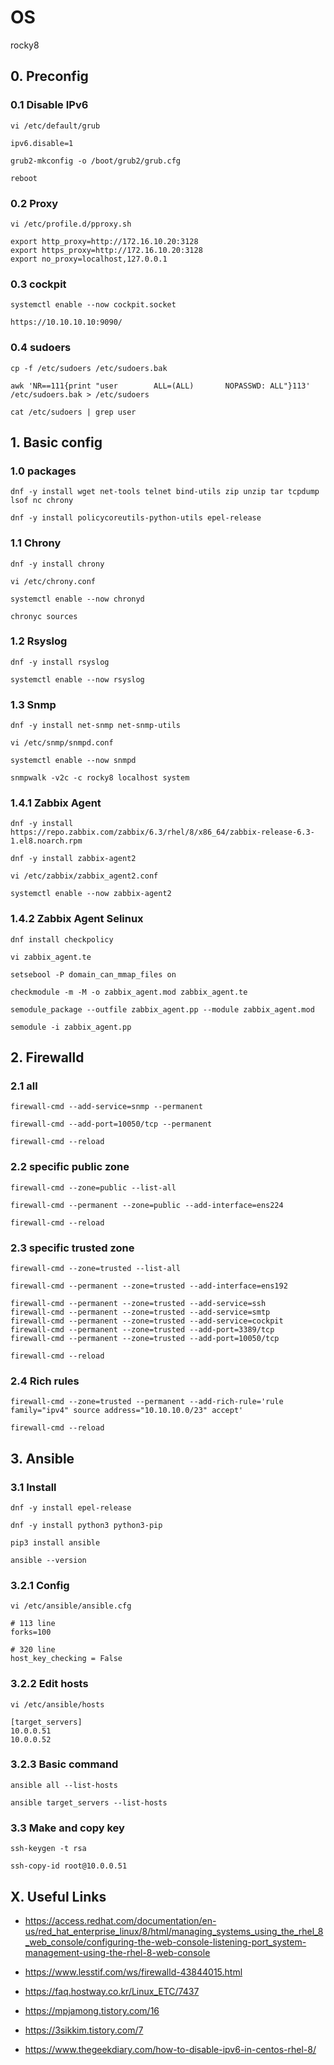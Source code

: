 # OS
rocky8

## 0. Preconfig

### 0.1 Disable IPv6

    vi /etc/default/grub
    
    ipv6.disable=1
    
    grub2-mkconfig -o /boot/grub2/grub.cfg

    reboot

### 0.2 Proxy

    vi /etc/profile.d/pproxy.sh 
    
    export http_proxy=http://172.16.10.20:3128
    export https_proxy=http://172.16.10.20:3128
    export no_proxy=localhost,127.0.0.1


### 0.3 cockpit

    systemctl enable --now cockpit.socket
    
    https://10.10.10.10:9090/
    
### 0.4 sudoers

    cp -f /etc/sudoers /etc/sudoers.bak
    
    awk 'NR==111{print "user        ALL=(ALL)       NOPASSWD: ALL"}113' /etc/sudoers.bak > /etc/sudoers
    
    cat /etc/sudoers | grep user
    

## 1. Basic config

### 1.0 packages

    dnf -y install wget net-tools telnet bind-utils zip unzip tar tcpdump lsof nc chrony
    
    dnf -y install policycoreutils-python-utils epel-release

### 1.1 Chrony

    dnf -y install chrony
    
    vi /etc/chrony.conf
    
    systemctl enable --now chronyd

    chronyc sources
            
### 1.2 Rsyslog

    dnf -y install rsyslog
    
    systemctl enable --now rsyslog
    
### 1.3 Snmp

    dnf -y install net-snmp net-snmp-utils
    
    vi /etc/snmp/snmpd.conf
    
    systemctl enable --now snmpd
    
    snmpwalk -v2c -c rocky8 localhost system
    
### 1.4.1 Zabbix Agent

    dnf -y install https://repo.zabbix.com/zabbix/6.3/rhel/8/x86_64/zabbix-release-6.3-1.el8.noarch.rpm
    
    dnf -y install zabbix-agent2
    
    vi /etc/zabbix/zabbix_agent2.conf
    
    systemctl enable --now zabbix-agent2

### 1.4.2 Zabbix Agent Selinux

    dnf install checkpolicy
    
    vi zabbix_agent.te
    
    setsebool -P domain_can_mmap_files on
    
    checkmodule -m -M -o zabbix_agent.mod zabbix_agent.te
    
    semodule_package --outfile zabbix_agent.pp --module zabbix_agent.mod
    
    semodule -i zabbix_agent.pp


## 2. Firewalld
    
### 2.1 all

    firewall-cmd --add-service=snmp --permanent
    
    firewall-cmd --add-port=10050/tcp --permanent
    
    firewall-cmd --reload
    
### 2.2 specific public zone

    firewall-cmd --zone=public --list-all
    
    firewall-cmd --permanent --zone=public --add-interface=ens224
    
    firewall-cmd --reload

### 2.3 specific trusted zone

    firewall-cmd --zone=trusted --list-all
    
    firewall-cmd --permanent --zone=trusted --add-interface=ens192
    
    firewall-cmd --permanent --zone=trusted --add-service=ssh
    firewall-cmd --permanent --zone=trusted --add-service=smtp
    firewall-cmd --permanent --zone=trusted --add-service=cockpit
    firewall-cmd --permanent --zone=trusted --add-port=3389/tcp
    firewall-cmd --permanent --zone=trusted --add-port=10050/tcp
    
    firewall-cmd --reload

### 2.4 Rich rules

    firewall-cmd --zone=trusted --permanent --add-rich-rule='rule family="ipv4" source address="10.10.10.0/23" accept'
    
    firewall-cmd --reload

## 3. Ansible
    
### 3.1 Install

    dnf -y install epel-release
    
    dnf -y install python3 python3-pip
    
    pip3 install ansible
    
    ansible --version

### 3.2.1 Config

    vi /etc/ansible/ansible.cfg
    
    # 113 line
    forks=100
    
    # 320 line
    host_key_checking = False
    
### 3.2.2 Edit hosts

    vi /etc/ansible/hosts
    
    [target_servers]
    10.0.0.51
    10.0.0.52
    
### 3.2.3 Basic command
    
    ansible all --list-hosts
    
    ansible target_servers --list-hosts

### 3.3 Make and copy key
    
    ssh-keygen -t rsa
    
    ssh-copy-id root@10.0.0.51

## X. Useful Links

- https://access.redhat.com/documentation/en-us/red_hat_enterprise_linux/8/html/managing_systems_using_the_rhel_8_web_console/configuring-the-web-console-listening-port_system-management-using-the-rhel-8-web-console
    
- https://www.lesstif.com/ws/firewalld-43844015.html

- https://faq.hostway.co.kr/Linux_ETC/7437

- https://mpjamong.tistory.com/16
- https://3sikkim.tistory.com/7
- https://www.thegeekdiary.com/how-to-disable-ipv6-in-centos-rhel-8/
